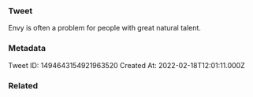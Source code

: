 ### Tweet
Envy is often a problem for people with great natural talent.

### Metadata
Tweet ID: 1494643154921963520
Created At: 2022-02-18T12:01:11.000Z

### Related

